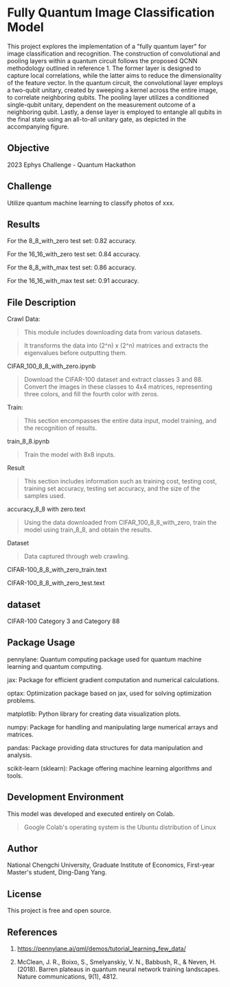 # Fully Quantum Image Classification Model

This project explores the implementation of a "fully quantum layer" for image classification and recognition. The construction of convolutional and pooling layers within a quantum circuit follows the proposed QCNN methodology outlined in reference 1. The former layer is designed to capture local correlations, while the latter aims to reduce the dimensionality of the feature vector. In the quantum circuit, the convolutional layer employs a two-qubit unitary, created by sweeping a kernel across the entire image, to correlate neighboring qubits. The pooling layer utilizes a conditioned single-qubit unitary, dependent on the measurement outcome of a neighboring qubit. Lastly, a dense layer is employed to entangle all qubits in the final state using an all-to-all unitary gate, as depicted in the accompanying figure.

## Objective

2023 Ephys Challenge - Quantum Hackathon

## Challenge

Utilize quantum machine learning to classify photos of xxx.

## Results

For the 8_8_with_zero test set: 0.82 accuracy.

For the 16_16_with_zero test set: 0.84 accuracy.

For the 8_8_with_max test set: 0.86 accuracy.

For the 16_16_with_max test set: 0.91 accuracy.

## File Description

Crawl Data:

> This module includes downloading data from various datasets.

> It transforms the data into (2^n) x (2^n) matrices and extracts the eigenvalues before outputting them.

CIFAR_100_8_8_with_zero.ipynb

> Download the CIFAR-100 dataset and extract classes 3 and 88. Convert the images in these classes to 4x4 matrices, representing three colors, and fill the fourth color with zeros.

Train:

> This section encompasses the entire data input, model training, and the recognition of results.

train_8_8.ipynb

> Train the model with 8x8 inputs.

Result

> This section includes information such as training cost, testing cost, training set accuracy, testing set accuracy, and the size of the samples used.

accuracy_8_8 with zero.text

> Using the data downloaded from CIFAR_100_8_8_with_zero, train the model using train_8_8, and obtain the results.

Dataset

> Data captured through web crawling.

CIFAR-100_8_8_with_zero_train.text

CIFAR-100_8_8_with_zero_test.text

## dataset

CIFAR-100 Category 3 and Category 88

## Package Usage

pennylane: Quantum computing package used for quantum machine learning and quantum computing.

jax: Package for efficient gradient computation and numerical calculations.

optax: Optimization package based on jax, used for solving optimization problems.

matplotlib: Python library for creating data visualization plots.

numpy: Package for handling and manipulating large numerical arrays and matrices.

pandas: Package providing data structures for data manipulation and analysis.

scikit-learn (sklearn): Package offering machine learning algorithms and tools.

## Development Environment

This model was developed and executed entirely on Colab.

> Google Colab's operating system is the Ubuntu distribution of Linux

## Author

National Chengchi University, Graduate Institute of Economics, First-year Master's student, Ding-Dang Yang.

## License

This project is free and open source.

## References

1. https://pennylane.ai/qml/demos/tutorial_learning_few_data/

2. McClean, J. R., Boixo, S., Smelyanskiy, V. N., Babbush, R., & Neven, H. (2018). Barren plateaus in quantum neural network training landscapes. Nature communications, 9(1), 4812.

